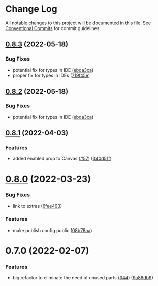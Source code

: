 # Change Log

All notable changes to this project will be documented in this file.
See [Conventional Commits](https://conventionalcommits.org) for commit guidelines.

## [0.8.3](https://github.com/BenJeau/react-native-draw/compare/@benjeau/react-native-draw@0.8.1...@benjeau/react-native-draw@0.8.3) (2022-05-18)


### Bug Fixes

* potential fix for types in IDE ([ebda3ca](https://github.com/BenJeau/react-native-draw/commit/ebda3cac6b941ecf807444f1c1d6d08fda6c6012))
* proper fix for types in IDEs ([719f45e](https://github.com/BenJeau/react-native-draw/commit/719f45e998f48a0753e9c596fa10952b48cce635))





## [0.8.2](https://github.com/BenJeau/react-native-draw/compare/@benjeau/react-native-draw@0.8.1...@benjeau/react-native-draw@0.8.2) (2022-05-18)


### Bug Fixes

* potential fix for types in IDE ([ebda3ca](https://github.com/BenJeau/react-native-draw/commit/ebda3cac6b941ecf807444f1c1d6d08fda6c6012))





## [0.8.1](https://github.com/BenJeau/react-native-draw/compare/@benjeau/react-native-draw@0.8.0...@benjeau/react-native-draw@0.8.1) (2022-04-03)


### Features

* added enabled prop to Canvas ([#57](https://github.com/BenJeau/react-native-draw/issues/57)) ([340d51f](https://github.com/BenJeau/react-native-draw/commit/340d51f19b9777532d255f59b3fdb347f9fb9218))





# [0.8.0](https://github.com/BenJeau/react-native-draw/compare/@benjeau/react-native-draw@0.7.0...@benjeau/react-native-draw@0.8.0) (2022-03-23)


### Bug Fixes

* link to extras ([6fee493](https://github.com/BenJeau/react-native-draw/commit/6fee493e16d90e8160d7ece2a60dea241889ac05))


### Features

* make publish config public ([08b78aa](https://github.com/BenJeau/react-native-draw/commit/08b78aaa977c8e6211c902f52f24e407f4ee0a18))





# 0.7.0 (2022-02-07)


### Features

* big refactor to eliminate the need of unused parts ([#44](https://github.com/BenJeau/react-native-draw/issues/44)) ([9a88db9](https://github.com/BenJeau/react-native-draw/commit/9a88db958fbc2b6a64cbe7e4f58bac6f600912ad))
